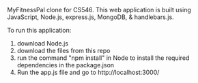 MyFitnessPal clone for CS546. This web application is built using JavaScript, Node.js, express.js, MongoDB, & handlebars.js. 

To run this application:

1. download Node.js 
2. download the files from this repo
3. run the command "npm install" in Node to install the required dependencies in the package.json
4.  Run the app.js file and go to http://localhost:3000/
